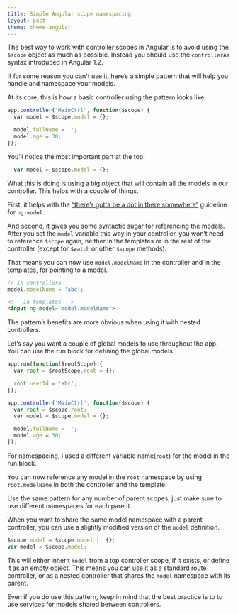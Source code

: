 ```yaml
---
title: Simple Angular scope namespacing
layout: post
theme: theme-angular
---
```


The best way to work with controller scopes in Angular is to avoid using the `$scope` object as much as possible. Instead you should use the `controllerAs` syntax introduced in Angular 1.2.

If for some reason you can't use it, here’s a simple pattern that will help you handle and namespace your models.

At its core, this is how a basic controller using the pattern looks like:

```javascript 
app.controller('MainCtrl', function($scope) {
  var model = $scope.model = {};

  model.fullName = '';
  model.age = 30;
});
```

You’ll notice the most important part at the top:

```javascript 
  var model = $scope.model = {};
```

What this is doing is using a big object that will contain all the models in our controller. This helps with a couple of things.

First, it helps with the [“there’s gotta be a dot in there somewhere”](http://jimhoskins.com/2012/12/14/nested-scopes-in-angularjs.html) guideline for `ng-model`. 

And second, it gives you some syntactic sugar for referencing the models. After you set the `model` variable this way in your controller, you won’t need to reference `$scope` again, neither in the templates or in the rest of the controller (except for `$watch` or other `$scope` methods).

That means you can now use `model.modelName` in the controller and in the templates, for pointing to a model.

```javascript 
// in controllers
model.modelName = 'abc';
```

```html 
<!-- in templates -->
<input ng-model="model.modelName">
```

The pattern’s benefits are more obvious when using it with nested controllers.

Let’s say you want a couple of global models to use throughout the app. You can use the run block for defining the global models.

```javascript 
app.run(function($rootScope) {
  var root = $rootScope.root = {};

  root.userId = 'abc';
});

app.controller('MainCtrl', function($scope) {
  var root = $scope.root;
  var model = $scope.model = {};

  model.fullName = '';
  model.age = 30;
});
```

For namespacing, I used a different variable name(`root`) for the model in the run block. 

You can now reference any model in the `root` namespace by using `root.modelName` in both the controller and the template.

Use the same pattern for any number of parent scopes, just make sure to use different namespaces for each parent.

When you want to share the same model namespace with a parent controller, you can use a slightly modified version of the `model` definition.

```javascript 
$scope.model = $scope.model || {};
var model = $scope.model;
```

This will either inherit `model` from a top controller scope, if it exists, or define it as an empty object. This means you can use it as a standard route controller, or as a nested controller that shares the `model` namespace with its parent.

Even if you do use this pattern, keep in mind that the best practice is to to use services for models shared between controllers.

